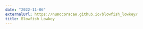 ```yaml
---
date: "2022-11-06"
externalUrl: https://nunocoracao.github.io/blowfish_lowkey/
title: Blowfish Lowkey
---
```

